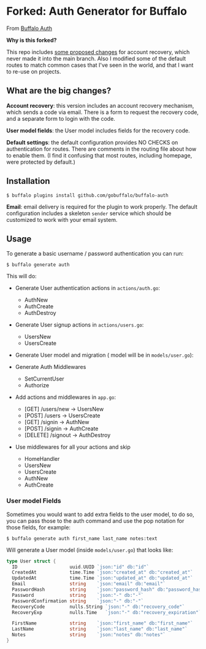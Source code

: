 # Forked: Auth Generator for Buffalo

From <a href="https://github.com/gobuffalo/buffalo-auth">Buffalo Auth</a>

**Why is this forked?**

This repo includes <a href="https://github.com/gobuffalo/buffalo-auth/pull/43">some proposed changes</a> for account recovery, which never made it into the main branch. Also I modified some of the default routes to match common cases that I've seen in the world, and that I want to re-use on projects.

## What are the big changes?

**Account recovery**: this version includes an account recovery mechanism, which sends a code via email. There is a form to request the recovery code, and a separate form to login with the code.

**User model fields**: the User model includes fields for the recovery code.

**Default settings**: the default configuration provides NO CHECKS on authentication for routes. There are comments in the routing file about how to enable them. (I find it confusing that most routes, including homepage, were protected by default.)

## Installation

```console
$ buffalo plugins install github.com/gobuffalo/buffalo-auth
```

**Email**: email delivery is required for the plugin to work properly. The default configuration includes a skeleton `sender` service which should be customized to work with your email system.

## Usage

To generate a basic username / password authentication you can run:

```console
$ buffalo generate auth
```

This will do:

- Generate User authentication actions in `actions/auth.go`:
  - AuthNew
  - AuthCreate
  - AuthDestroy

- Generate User signup actions in `actions/users.go`:
  - UsersNew
  - UsersCreate

- Generate User model and migration ( model will be in `models/user.go`):

- Generate Auth Middlewares
  - SetCurrentUser
  - Authorize

- Add actions and middlewares in `app.go`:
  - [GET] /users/new -> UsersNew
  - [POST] /users -> UsersCreate
  - [GET] /signin -> AuthNew
  - [POST] /signin -> AuthCreate
  - [DELETE] /signout -> AuthDestroy

- Use middlewares for all your actions and skip
  - HomeHandler
  - UsersNew
  - UsersCreate
  - AuthNew
  - AuthCreate

### User model Fields

Sometimes you would want to add extra fields to the user model, to do so, you can pass those to the auth command and use the pop notation for those fields, for example:

```console
$ buffalo generate auth first_name last_name notes:text
```

Will generate a User model (inside `models/user.go`) that looks like:

```go
type User struct {
  ID                   uuid.UUID `json:"id" db:"id"`
  CreatedAt            time.Time `json:"created_at" db:"created_at"`
  UpdatedAt            time.Time `json:"updated_at" db:"updated_at"`
  Email                string    `json:"email" db:"email"`
  PasswordHash         string    `json:"password_hash" db:"password_hash"`
  Password             string    `json:"-" db:"-"`
  PasswordConfirmation string    `json:"-" db:"-"`
  RecoveryCode         nulls.String `json:"-" db:"recovery_code"`
  RecoveryExp          nulls.Time   `json:"-" db:"recovery_expiration"`

  FirstName            string    `json:"first_name" db:"first_name"`
  LastName             string    `json:"last_name" db:"last_name"`
  Notes                string    `json:"notes" db:"notes"`
}
```
